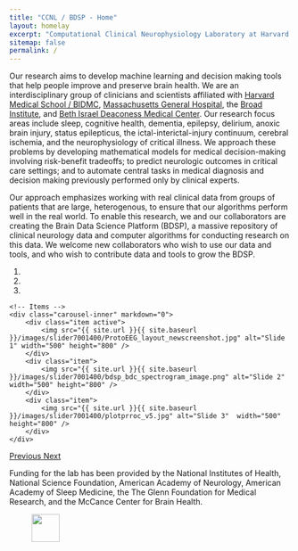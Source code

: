 ```yaml
---
title: "CCNL / BDSP - Home"
layout: homelay
excerpt: "Computational Clinical Neurophysiology Laboratory at Harvard Medical School."
sitemap: false
permalink: /
---
```


Our research aims to develop machine learning and decision making tools that help people improve and preserve brain health. We are an interdisciplinary group of clinicians and scientists affiliated with [Harvard Medical School / BIDMC](https://hms.harvard.edu/), [Massachusetts General Hospital](https://www.massgeneral.org/), the [Broad Institute](https://www.broadinstitute.org/), and [Beth Israel Deaconess Medical Center](https://www.bidmc.org/). Our research focus areas include sleep, cognitive health, dementia, epilepsy, delirium, anoxic brain injury, status epilepticus, the ictal-interictal-injury continuum, cerebral ischemia, and the neurophysiology of critical illness. We approach these problems by developing mathematical models for medical decision-making involving risk-benefit tradeoffs; to predict neurologic outcomes in critical care settings; and to automate central tasks in medical diagnosis and decision making previously performed only by clinical experts. 

Our approach emphasizes working with real clinical data from groups of patients that are large, heterogenous, to ensure that our algorithms perform well in the real world. To enable this research, we and our collaborators are creating the Brain Data Science Platform (BDSP), a massive repository of clinical neurology data and computer algorithms for conducting research on this data. We welcome new collaborators who wish to use our data and tools, and who wish to contribute data and tools to grow the BDSP. 

<div markdown="0" id="carousel" class="carousel slide" data-ride="carousel" data-interval="4000" data-pause="hover" >
    <!-- Menu -->
    <ol class="carousel-indicators">
        <li data-target="#carousel" data-slide-to="0" class="active"></li>
        <li data-target="#carousel" data-slide-to="1"></li>
        <li data-target="#carousel" data-slide-to="2"></li>
    </ol>

    <!-- Items -->
    <div class="carousel-inner" markdown="0">
        <div class="item active">
            <img src="{{ site.url }}{{ site.baseurl }}/images/slider7001400/ProtoEEG_layout_newscreenshot.jpg" alt="Slide 1" width="500" height="800" />
        </div>
        <div class="item">
            <img src="{{ site.url }}{{ site.baseurl }}/images/slider7001400/bdsp_bdc_spectrogram_image.png" alt="Slide 2"  width="500" height="800" />
        </div>
        <div class="item">
            <img src="{{ site.url }}{{ site.baseurl }}/images/slider7001400/plotprroc_v5.jpg" alt="Slide 3"  width="500" height="800" />
        </div>
    </div>
  <a class="left carousel-control" href="#carousel" role="button" data-slide="prev">
    <span class="glyphicon glyphicon-chevron-left" aria-hidden="true"></span>
    <span class="sr-only">Previous</span>
  </a>
  <a class="right carousel-control" href="#carousel" role="button" data-slide="next">
    <span class="glyphicon glyphicon-chevron-right" aria-hidden="true"></span>
    <span class="sr-only">Next</span>
  </a>
</div>

Funding for the lab has been provided by the National Institutes of Health, National Science Foundation, American Academy of Neurology, American Academy of Sleep Medicine, the The Glenn Foundation for Medical Research, and the McCance Center for Brain Health. 

<figure class="fourth">
  <img src="{{ site.url }}{{ site.baseurl }}/images/logopic/website_logos.jpg" style="height: 50px">
</figure>

